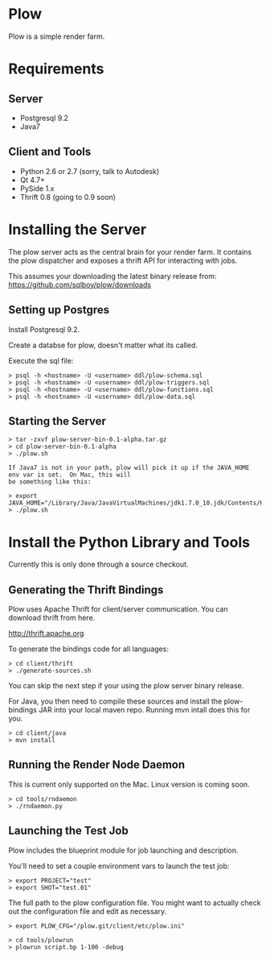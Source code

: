 Plow
====

Plow is a simple render farm.

Requirements
============

Server
------

* Postgresql 9.2
* Java7

Client and Tools
----------------

* Python 2.6 or 2.7 (sorry, talk to Autodesk)
* Qt 4.7+
* PySide 1.x
* Thrift 0.8 (going to 0.9 soon)

Installing the Server
=====================

The plow server acts as the central brain for your render farm.  It contains the plow
dispatcher and exposes a thrift API for interacting with jobs.

This assumes your downloading the latest binary release from:
https://github.com/sqlboy/plow/downloads

Setting up Postgres
-------------------

Install Postgresql 9.2.

Create a databse for plow, doesn't matter what its called.

Execute the sql file:

    > psql -h <hostname> -U <username> ddl/plow-schema.sql
    > psql -h <hostname> -U <username> ddl/plow-triggers.sql
    > psql -h <hostname> -U <username> ddl/plow-functions.sql
    > psql -h <hostname> -U <username> ddl/plow-data.sql


Starting the Server
-------------------

    > tar -zxvf plow-server-bin-0.1-alpha.tar.gz
    > cd plow-server-bin-0.1-alpha
    > ./plow.sh

    If Java7 is not in your path, plow will pick it up if the JAVA_HOME env var is set.  On Mac, this will
    be something like this:

    > export JAVA_HOME="/Library/Java/JavaVirtualMachines/jdk1.7.0_10.jdk/Contents/Home"
    > ./plow.sh


Install the Python Library and Tools
====================================

Currently this is only done through a source checkout.


Generating the Thrift Bindings
------------------------------

Plow uses Apache Thrift for client/server communication.  You can download thrift from here.

http://thrift.apache.org

To generate the bindings code for all languages:

    > cd client/thrift
    > ./generate-sources.sh

You can skip the next step if your using the plow server binary release.

For Java, you then need to compile these sources and install the plow-bindings JAR into your local maven repo.  Running
mvn intall does this for you.

    > cd client/java
    > mvn install


Running the Render Node Daemon
------------------------------

This is current only supported on the Mac.  Linux version is coming soon.

    > cd tools/rndaemon
    > ./rndaemon.py


Launching the Test Job
----------------------

Plow includes the blueprint module for job launching and description.

You'll need to set a couple environment vars to launch the test job:

    > export PROJECT="test"
    > export SHOT="test.01"

The full path to the plow configuration file.  You might want to actually
check out the configuration file and edit as necessary.

    > export PLOW_CFG="/plow.git/client/etc/plow.ini"

    > cd tools/plowrun
    > plowrun script.bp 1-100 -debug

